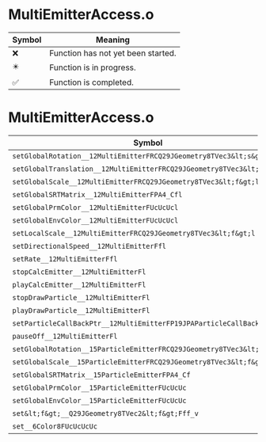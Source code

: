 # MultiEmitterAccess.o
| Symbol | Meaning 
| ------------- | ------------- 
| :x: | Function has not yet been started. 
| :eight_pointed_black_star: | Function is in progress. 
| :white_check_mark: | Function is completed. 


# MultiEmitterAccess.o
| Symbol | Decompiled? |
| ------------- | ------------- |
| `setGlobalRotation__12MultiEmitterFRCQ29JGeometry8TVec3&lt;s&gt;l` | :x: |
| `setGlobalTranslation__12MultiEmitterFRCQ29JGeometry8TVec3&lt;f&gt;l` | :x: |
| `setGlobalScale__12MultiEmitterFRCQ29JGeometry8TVec3&lt;f&gt;l` | :x: |
| `setGlobalSRTMatrix__12MultiEmitterFPA4_Cfl` | :x: |
| `setGlobalPrmColor__12MultiEmitterFUcUcUcl` | :x: |
| `setGlobalEnvColor__12MultiEmitterFUcUcUcl` | :x: |
| `setLocalScale__12MultiEmitterFRCQ29JGeometry8TVec3&lt;f&gt;l` | :x: |
| `setDirectionalSpeed__12MultiEmitterFfl` | :x: |
| `setRate__12MultiEmitterFfl` | :x: |
| `stopCalcEmitter__12MultiEmitterFl` | :x: |
| `playCalcEmitter__12MultiEmitterFl` | :x: |
| `stopDrawParticle__12MultiEmitterFl` | :x: |
| `playDrawParticle__12MultiEmitterFl` | :x: |
| `setParticleCallBackPtr__12MultiEmitterFP19JPAParticleCallBackl` | :x: |
| `pauseOff__12MultiEmitterFl` | :x: |
| `setGlobalRotation__15ParticleEmitterFRCQ29JGeometry8TVec3&lt;s&gt;` | :x: |
| `setGlobalScale__15ParticleEmitterFRCQ29JGeometry8TVec3&lt;f&gt;` | :x: |
| `setGlobalSRTMatrix__15ParticleEmitterFPA4_Cf` | :x: |
| `setGlobalPrmColor__15ParticleEmitterFUcUcUc` | :x: |
| `setGlobalEnvColor__15ParticleEmitterFUcUcUc` | :x: |
| `set&lt;f&gt;__Q29JGeometry8TVec2&lt;f&gt;Fff_v` | :x: |
| `set__6Color8FUcUcUcUc` | :x: |

